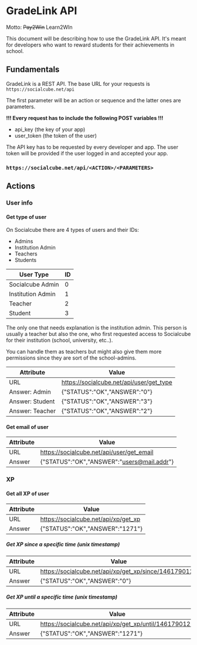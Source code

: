 # GradeLink API
Motto: ~~Pay2Win~~ Learn2WIn

This document will be describing how to use the GradeLink API. It's meant for developers who want to reward students for their achievements in school.

## Fundamentals
GradeLink is a REST API. The base URL for your requests is ```https://socialcube.net/api```

The first parameter will be an action or sequence and the latter ones are parameters.

**!!! Every request has to include the following POST variables !!!**
- api_key (the key of your app)
- user_token (the token of the user)

The API key has to be requested by every developer and app. The user token will be provided if the user logged in and accepted your app.

### ```https://socialcube.net/api/<ACTION>/<PARAMETERS>```

## Actions

### User info
#### Get type of user
On Socialcube there are 4 types of users and their IDs:
- Admins
- Institution Admin
- Teachers
- Students

| User Type | ID |
| -- | -- |
| Socialcube Admin | 0 |
| Institution Admin | 1 |
| Teacher | 2 |
| Student | 3 |

The only one that needs explanation is the institution admin. This person is usually a teacher but also the one, who first requested access to Socialcube for their institution (school, university, etc..).

You can handle them as teachers but might also give them more permissions since they are sort of the school-admins.

| Attribute | Value |
| -- | -- |
| URL | https://socialcube.net/api/user/get_type |
| Answer: Admin | {"STATUS":"OK","ANSWER":"0"} |
| Answer: Student |  {"STATUS":"OK","ANSWER":"3"} |
| Answer: Teacher |  {"STATUS":"OK","ANSWER":"2"} |

#### Get email of user

| Attribute | Value |
| -- | -- |
| URL | https://socialcube.net/api/user/get_email |
| Answer | {"STATUS":"OK","ANSWER":"users@mail.addr"} |


### XP

#### Get all XP of user

| Attribute | Value |
| -- | -- |
| URL | https://socialcube.net/api/xp/get_xp |
| Answer |  {"STATUS":"OK","ANSWER":"1271"} |

##### Get XP **since** a specific time (unix timestamp)

| Attribute | Value |
| -- | -- |
| URL | https://socialcube.net/api/xp/get_xp/since/1461790126 |
| Answer |  {"STATUS":"OK","ANSWER":"0"} |

##### Get XP **until** a specific time (unix timestamp)

| Attribute | Value |
| -- | -- |
| URL | https://socialcube.net/api/xp/get_xp/until/1461790126 |
| Answer |  {"STATUS":"OK","ANSWER":"1271"} |
